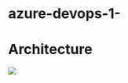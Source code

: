 # azure-devops-1-

# Architecture 
![](https://learn.microsoft.com/en-us/azure/architecture/solution-ideas/media/devsecops-in-azure.png)
